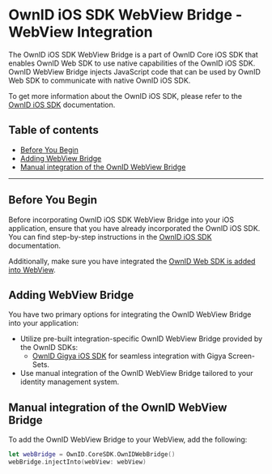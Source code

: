 # OwnID iOS SDK WebView Bridge - WebView Integration
The OwnID iOS SDK WebView Bridge is a part of OwnID Core iOS SDK that enables OwnID Web SDK to use native capabilities of the OwnID iOS SDK.
OwnID WebView Bridge injects JavaScript code that can be used by OwnID Web SDK to communicate with native OwnID iOS SDK.

To get more information about the OwnID iOS SDK, please refer to the [OwnID iOS SDK](../README.md) documentation.

## Table of contents
* [Before You Begin](#before-you-begin)
* [Adding WebView Bridge](#adding-webview-bridge)
* [Manual integration of the OwnID WebView Bridge](#manual-integration-of-the-ownid-webview-bridge)

---

## Before You Begin
Before incorporating OwnID iOS SDK WebView Bridge into your iOS application, ensure that you have already incorporated the OwnID iOS SDK. You can find step-by-step instructions in the [OwnID iOS SDK](../README.md) documentation.

Additionally, make sure you have integrated the [OwnID Web SDK is added into WebView](https://docs.ownid.com).

## Adding WebView Bridge
You have two primary options for integrating the OwnID WebView Bridge into your application:
- Utilize pre-built integration-specific OwnID WebView Bridge provided by the OwnID SDKs:
  + [OwnID Gigya iOS SDK](sdk-gigya.md#add-ownid-webview-bridge) for seamless integration with Gigya Screen-Sets.
- Use manual integration of the OwnID WebView Bridge tailored to your identity management system.

## Manual integration of the OwnID WebView Bridge
To add the OwnID WebView Bridge to your WebView, add the following:

```swift
let webBridge = OwnID.CoreSDK.OwnIDWebBridge()
webBridge.injectInto(webView: webView)
```
